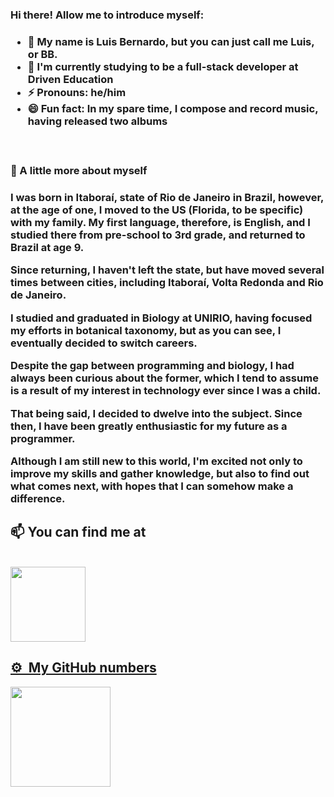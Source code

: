 ### Hi there! Allow me to introduce myself:
<h3>

- 👋 My name is Luis Bernardo, but you can just call me Luis, or BB.
- 🌱 I'm currently studying to be a full-stack developer at Driven Education
- ⚡ Pronouns: he/him
- 😄 Fun fact: In my spare time, I compose and record music, having released two albums
<br>
</h3>

### 📖 A little more about myself

<h3>I was born in Itaboraí, state of Rio de Janeiro in Brazil, however, at the age of one, I moved to the US (Florida, to be specific) with my family. My first language, therefore, is English, and I studied there from pre-school to 3rd grade, and returned to Brazil at age 9.
  <br>

Since returning, I haven't left the state, but have moved several times between cities, including Itaboraí, Volta Redonda and Rio de Janeiro.

I studied and graduated in Biology at UNIRIO, having focused my efforts in botanical taxonomy, but as you can see, I eventually decided to switch careers.

Despite the gap between programming and biology, I had always been curious about the former, which I tend to assume is a result of my interest in technology ever since I was a child. 

That being said, I decided to dwelve into the subject. Since then, I have been greatly enthusiastic for my future as a programmer.

Although I am still new to this world, I'm excited not only to improve my skills and gather knowledge, but also to find out what comes next, with hopes that I can somehow make a difference. </h3>

## 📫 You can find me at
<br>
<a href="https://www.linkedin.com/in/luisbernardoss/" target="_blank"><img src="https://img.shields.io/badge/LinkedIn-0077B5?style=for-the-badge&logo=linkedin&logoColor=white" width="120"/>
  
## ⚙️ &nbsp;My GitHub numbers
<div>
  <a href="https://github.com/stonasss">
  <img height="160em" src="https://github-readme-stats.vercel.app/api?username=stonasss&show_icons=true&theme=dracula&include_all_commits=true&count_private=true"/>
</div>

<!--
**stonasss/stonasss** is a ✨ _special_ ✨ repository because its `README.md` (this file) appears on your GitHub profile.

Here are some ideas to get you started:

- 🔭 I’m currently working on ...
- 🌱 I’m currently learning ...
- 👯 I’m looking to collaborate on ...
- 🤔 I’m looking for help with ...
- 💬 Ask me about ...
- 📫 How to reach me: ...
- 😄 Pronouns: ...
- ⚡ Fun fact: ...
-->
